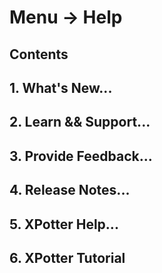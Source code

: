 # Menu -> Help

## Contents

## 1. What's New...

## 2. Learn && Support...

## 3. Provide Feedback...

## 4. Release Notes...

## 5. XPotter Help...

## 6. XPotter Tutorial